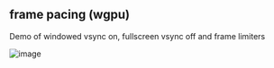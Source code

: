 ## frame pacing (wgpu)

Demo of windowed vsync on, fullscreen vsync off and frame limiters

![image](screenshot.png)
